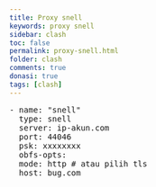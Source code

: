 ```yaml
---
title: Proxy snell
keywords: proxy snell
sidebar: clash
toc: false
permalink: proxy-snell.html
folder: clash
comments: true
donasi: true
tags: [clash]
---
```


<pre id="myPreTag">
- name: "snell"
  type: snell
  server: ip-akun.com
  port: 44046
  psk: xxxxxxxx
  obfs-opts:
  mode: http # atau pilih tls
  host: bug.com
</pre>